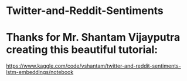 # Twitter-and-Reddit-Sentiments
# Thanks for Mr. Shantam Vijayputra creating this beautiful tutorial:
https://www.kaggle.com/code/vshantam/twitter-and-reddit-sentiments-lstm-embeddings/notebook
